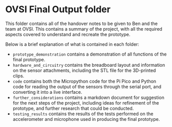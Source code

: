 # OVSI Final Output folder

This folder contains all of the handover notes to be given to Ben and the team at OVSI. This contains a summary of the project, with all the required aspects covered to understand and recreate the prototype. 

Below is a brief explanation of what is contained in each folder:
- `prototype_demonstration` contains a demonstration of all functions of the final prototype.
- `hardware_and_circuitry` contains the breadboard layout and information on the sensor attachments, including the STL file for the 3D-printed clips.
- `code` contains both the Micropython code for the Pi Pico and Python code for reading the output of the sensors through the serial port, and converting it into a live interface.
- `further_considerations` contains a markdown document for suggestion for the next steps of the project, including ideas for refinement of the prototype, and further research that could be conducted.
- `testing_results` contains the results of the tests performed on the accelerometer and microphone used in producing the final prototype.